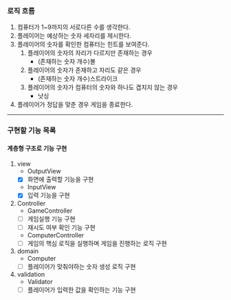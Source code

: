 ### 로직 흐름

1. 컴퓨터가 1~9까지의 서로다른 수를 생각한다.
2. 플레이어는 예상하는 숫자 세자리를 제시한다.
3. 플레이어의 숫자를 확인한 컴퓨터는 힌트를 보여준다.
    1. 플레이어의 숫자의 자리가 다르지만 존재하는 경우
        - (존재하는 숫자 개수)볼
    2. 플레이어의 숫자가 존재하고 자리도 같은 경우
        - (존재하는 숫자 개수)스트라이크
    3. 플레이어의 숫자가 컴퓨터의 숫자와 하나도 겹치지 않는 경우
        - 낫싱
4. 플레이어가 정답을 맞춘 경우 게임을 종료한다.


---

### 구현할 기능 목록
#### 계층형 구조로 기능 구현

1. view
    - OutputView
    - [X] 화면에 출력할 기능을 구현
    - InputView
    - [X] 입력 기능을 구현

2. Controller
    - GameController
    - [ ] 게임실행 기능 구현
    - [ ] 재시도 여부 확인 기능 구현
    - ComputerController
    - [ ] 게임의 핵심 로직을 실행하며 게임을 진행하는 로직 구현

3. domain
    - Computer
    - [ ] 플레이어가 맞춰야하는 숫자 생성 로직 구현

4. validation
    - Validator
    - [ ] 플레이어가 입력한 값을 확인하는 기능 구현